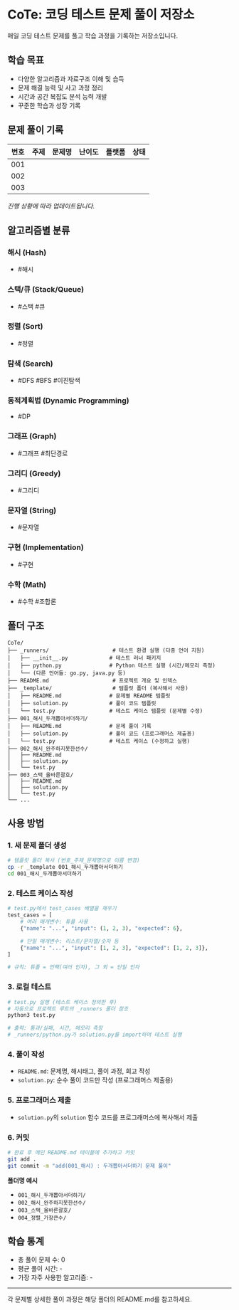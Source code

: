 # CoTe: 코딩 테스트 문제 풀이 저장소

매일 코딩 테스트 문제를 풀고 학습 과정을 기록하는 저장소입니다.

## 학습 목표

- 다양한 알고리즘과 자료구조 이해 및 습득
- 문제 해결 능력 및 사고 과정 정리
- 시간과 공간 복잡도 분석 능력 개발
- 꾸준한 학습과 성장 기록

## 문제 풀이 기록

| 번호 | 주제 | 문제명 | 난이도 | 플랫폼 | 상태 |
|------|------|--------|--------|--------|------|
| 001 | | | | | |
| 002 | | | | | |
| 003 | | | | | |

*진행 상황에 따라 업데이트됩니다.*

## 알고리즘별 분류

### 해시 (Hash)
- #해시

### 스택/큐 (Stack/Queue)
- #스택 #큐

### 정렬 (Sort)
- #정렬

### 탐색 (Search)
- #DFS #BFS #이진탐색

### 동적계획법 (Dynamic Programming)
- #DP

### 그래프 (Graph)
- #그래프 #최단경로

### 그리디 (Greedy)
- #그리디

### 문자열 (String)
- #문자열

### 구현 (Implementation)
- #구현

### 수학 (Math)
- #수학 #조합론


## 폴더 구조

```
CoTe/
├── _runners/                    # 테스트 환경 실행 (다중 언어 지원)
│   ├── __init__.py             # 테스트 러너 패키지
│   ├── python.py               # Python 테스트 실행 (시간/메모리 측정)
│   └── (다른 언어들: go.py, java.py 등)
├── README.md                    # 프로젝트 개요 및 인덱스
├── _template/                   # 템플릿 폴더 (복사해서 사용)
│   ├── README.md               # 문제별 README 템플릿
│   ├── solution.py             # 풀이 코드 템플릿
│   └── test.py                 # 테스트 케이스 템플릿 (문제별 수정)
├── 001_해시_두개뽑아서더하기/
│   ├── README.md               # 문제 풀이 기록
│   ├── solution.py             # 풀이 코드 (프로그래머스 제출용)
│   └── test.py                 # 테스트 케이스 (수정하고 실행)
├── 002_해시_완주하지못한선수/
│   ├── README.md
│   ├── solution.py
│   └── test.py
├── 003_스택_올바른괄호/
│   ├── README.md
│   ├── solution.py
│   └── test.py
└── ...
```

## 사용 방법

### 1. 새 문제 폴더 생성
```bash
# 템플릿 폴더 복사 (번호_주제_문제명으로 이름 변경)
cp -r _template 001_해시_두개뽑아서더하기
cd 001_해시_두개뽑아서더하기
```

### 2. 테스트 케이스 작성
```python
# test.py에서 test_cases 배열을 채우기
test_cases = [
    # 여러 매개변수: 튜플 사용
    {"name": "...", "input": (1, 2, 3), "expected": 6},

    # 단일 매개변수: 리스트/문자열/숫자 등
    {"name": "...", "input": [1, 2, 3], "expected": [1, 2, 3]},
]

# 규칙: 튜플 = 언팩(여러 인자), 그 외 = 단일 인자
```

### 3. 로컬 테스트
```bash
# test.py 실행 (테스트 케이스 정의한 후)
# 자동으로 프로젝트 루트의 _runners 폴더 참조
python3 test.py

# 출력: 통과/실패, 시간, 메모리 측정
# _runners/python.py가 solution.py를 import하여 테스트 실행
```

### 4. 풀이 작성
- `README.md`: 문제명, 해시태그, 풀이 과정, 회고 작성
- `solution.py`: 순수 풀이 코드만 작성 (프로그래머스 제출용)

### 5. 프로그래머스 제출
- `solution.py`의 `solution` 함수 코드를 프로그래머스에 복사해서 제출

### 6. 커밋
```bash
# 완료 후 메인 README.md 테이블에 추가하고 커밋
git add .
git commit -m "add(001_해시) : 두개뽑아서더하기 문제 풀이"
```

**폴더명 예시**
- `001_해시_두개뽑아서더하기/`
- `002_해시_완주하지못한선수/`
- `003_스택_올바른괄호/`
- `004_정렬_가장큰수/`

## 학습 통계

- 총 풀이 문제 수: 0
- 평균 풀이 시간: -
- 가장 자주 사용한 알고리즘: -

---

각 문제별 상세한 풀이 과정은 해당 폴더의 README.md를 참고하세요.
